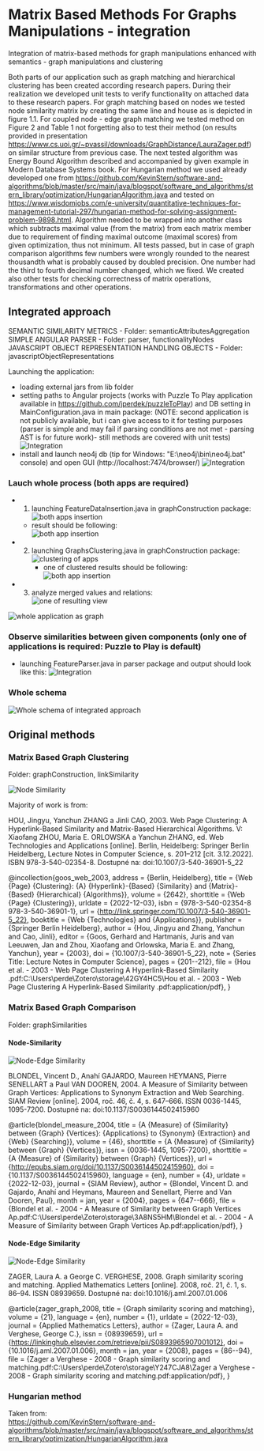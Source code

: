 # Matrix Based Methods For Graphs Manipulations - integration
Integration of matrix-based methods for graph manipulations enhanced with semantics - graph manipulations and clustering  


Both parts of our application such as graph matching and hierarchical clustering has been created according research papers.
During their realization we developed unit tests to verify functionality on attached data to these research papers. 
For graph matching based on nodes we tested node similarity matrix by creating the same line and house as is depicted in figure 1.1.
For coupled node - edge graph matching we tested method on Figure 2 and Table 1 not forgetting also to test their method
(on results provided in presentation https://www.cs.uoi.gr/~pvassil/downloads/GraphDistance/LauraZager.pdf) on similar structure from previous case. 
The next tested algorithm was Energy Bound Algorithm described and accompanied by given example in Modern Database Systems book. 
For Hungarian method we used already developed one from https://github.com/KevinStern/software-and-algorithms/blob/master/src/main/java/blogspot/software_and_algorithms/stern_library/optimization/HungarianAlgorithm.java
and tested on https://www.wisdomjobs.com/e-university/quantitative-techniques-for-management-tutorial-297/hungarian-method-for-solving-assignment-problem-9898.html.
Algorithm needed to be wrapped into another class which subtracts maximal value (from the matrix) from each matrix member due to requirement of finding maximal outcome
(maximal scores) from given optimization, thus not minimum. All tests passed, but in case of graph comparison algorithms few numbers were wrongly 
rounded to the nearest thousandth what is probably caused by doubled precision. One number had the third to fourth decimal number changed,
which we fixed. We created also other tests for checking correctness of matrix operations, transformations and other operations.


## Integrated approach

SEMANTIC SIMILARITY METRICS - Folder: semanticAttributesAggregation  
SIMPLE ANGULAR PARSER - Folder: parser, functionalityNodes  
JAVASCRIPT OBJECT REPRESENTATION HANDLING OBJECTS - Folder: javascriptObjectRepresentations

Launching the application: 
- loading external jars from lib folder  
- setting paths to Angular projects (works with Puzzle To Play application available in https://github.com/jperdek/puzzleToPlay) and DB setting in MainConfiguration.java in main package:
  (NOTE: second application is not publicly available, but i can give access to it for testing purposes (parser is simple and may fail if parsing conditions are not met - parsing AST is for future work)- still methods are covered with unit tests) 
  ![Integration](./documentation/helpers/configuration.png)
- install and launch neo4j db (tip for Windows: "E:\neo4j\bin\neo4j.bat" console) and open GUI (http://localhost:7474/browser/)
  ![Integration](./documentation/helpers/neo4jConsole.png)

### Lauch whole process (both apps are required)
- 1. launching FeatureDataInsertion.java in graphConstruction package:   
  ![both apps insertion](./documentation/helpers/parseBothApplications.png)
	- result should be following:  
  	![both app insertion](./documentation/helpers/insertingBothApplications.png)
- 2. launching GraphsClustering.java in graphConstruction package:  
  ![clustering of apps](./documentation/helpers/integratedMethod.png)
     	- one of clustered results should be following:  
  	![both app insertion](./documentation/helpers/oneOfClusteredResult.png)
- 3. analyze merged values and relations:  
  ![one of resulting view](./documentation/helpers/mergedAndClusteredResultView.png) 

![whole application as graph](./documentation/helpers/overviewOfPuzzleToPlayApplication.png)

### Observe similarities between given components (only one of applications is required: Puzzle to Play is default)
- launching FeatureParser.java in parser package and output should look like this: 
![Integration](./documentation/similarities.png)

### Whole schema
![Whole schema of integrated approach](./documentation/semanticEvaluationFlowExtendedVertical.png)


## Original methods

### Matrix Based Graph Clustering

Folder: graphConstruction, linkSimilarity  

![Node Similarity](./documentation/graphClustering/matrixBasedHierarchicalClusteringVertical.png)

Majority of work is from:  

HOU, Jingyu, Yanchun ZHANG a Jinli CAO, 2003. Web Page Clustering: A
Hyperlink-Based Similarity and Matrix-Based Hierarchical Algorithms. V: Xiaofang
ZHOU, Maria E. ORLOWSKA a Yanchun ZHANG, ed. Web Technologies and
Applications [online]. Berlin, Heidelberg: Springer Berlin Heidelberg, Lecture Notes in
Computer Science, s. 201–212 [cit. 3.12.2022]. ISBN 978-3-540-02354-8. Dostupné na:
doi:10.1007/3-540-36901-5_22

@incollection{goos_web_2003,
	address = {Berlin, Heidelberg},
	title = {Web {Page} {Clustering}: {A} {Hyperlink}-{Based} {Similarity} and {Matrix}-{Based} {Hierarchical} {Algorithms}},
	volume = {2642},
	shorttitle = {Web {Page} {Clustering}},
	urldate = {2022-12-03},
   isbn = {978-3-540-02354-8 978-3-540-36901-1},
  url = {http://link.springer.com/10.1007/3-540-36901-5_22},
	booktitle = {Web {Technologies} and {Applications}},
	publisher = {Springer Berlin Heidelberg},
	author = {Hou, Jingyu and Zhang, Yanchun and Cao, Jinli},
	editor = {Goos, Gerhard and Hartmanis, Juris and van Leeuwen, Jan and Zhou, Xiaofang and Orlowska, Maria E. and Zhang, Yanchun},
	year = {2003},
	doi = {10.1007/3-540-36901-5_22},
	note = {Series Title: Lecture Notes in Computer Science},
	pages = {201--212},
	file = {Hou et al. - 2003 - Web Page Clustering A Hyperlink-Based Similarity .pdf:C\:\\Users\\perde\\Zotero\\storage\\42GY4HC5\\Hou et al. - 2003 - Web Page Clustering A Hyperlink-Based Similarity .pdf:application/pdf},
}


### Matrix Based Graph Comparison

Folder: graphSimilarities

#### Node-Similarity

![Node-Edge Similarity](./documentation/graphMerging/matrixBasedGraphComparisonBlondelENvertical.png)

BLONDEL, Vincent D., Anahí GAJARDO, Maureen HEYMANS, Pierre
SENELLART a Paul VAN DOOREN, 2004. A Measure of Similarity between Graph
Vertices: Applications to Synonym Extraction and Web Searching. SIAM Review
[online]. 2004, roč. 46, č. 4, s. 647–666. ISSN 0036-1445, 1095-7200. Dostupné na:
doi:10.1137/S0036144502415960

@article{blondel_measure_2004,
	title = {A {Measure} of {Similarity} between {Graph} {Vertices}: {Applications} to {Synonym} {Extraction} and {Web} {Searching}},
	volume = {46},
	shorttitle = {A {Measure} of {Similarity} between {Graph} {Vertices}},
  issn = {0036-1445, 1095-7200},
	shorttitle = {A {Measure} of {Similarity} between {Graph} {Vertices}},
	url = {http://epubs.siam.org/doi/10.1137/S0036144502415960},
	doi = {10.1137/S0036144502415960},
	language = {en},
	number = {4},
	urldate = {2022-12-03},
	journal = {SIAM Review},
	author = {Blondel, Vincent D. and Gajardo, Anahí and Heymans, Maureen and Senellart, Pierre and Van Dooren, Paul},
	month = jan,
	year = {2004},
	pages = {647--666},
	file = {Blondel et al. - 2004 - A Measure of Similarity between Graph Vertices Ap.pdf:C\:\\Users\\perde\\Zotero\\storage\\3A8NS5HM\\Blondel et al. - 2004 - A Measure of Similarity between Graph Vertices Ap.pdf:application/pdf},
}


#### Node-Edge Similarity

![Node-Edge Similarity](./documentation/graphMerging/matrixBasedGraphComparisonEN.png)  

ZAGER, Laura A. a George C. VERGHESE, 2008. Graph similarity scoring and
matching. Applied Mathematics Letters [online]. 2008, roč. 21, č. 1, s. 86–94. ISSN
08939659. Dostupné na: doi:10.1016/j.aml.2007.01.006

@article{zager_graph_2008,
	title = {Graph similarity scoring and matching},
	volume = {21},
	language = {en},
	number = {1},
	urldate = {2022-12-03},
	journal = {Applied Mathematics Letters},
	author = {Zager, Laura A. and Verghese, George C.},
   issn = {08939659},
	url = {https://linkinghub.elsevier.com/retrieve/pii/S0893965907001012},
	doi = {10.1016/j.aml.2007.01.006},
	month = jan,
	year = {2008},
	pages = {86--94},
	file = {Zager a Verghese - 2008 - Graph similarity scoring and matching.pdf:C\:\\Users\\perde\\Zotero\\storage\\Y247CJA8\\Zager a Verghese - 2008 - Graph similarity scoring and matching.pdf:application/pdf},
}

### Hungarian method

Taken from:  
https://github.com/KevinStern/software-and-algorithms/blob/master/src/main/java/blogspot/software_and_algorithms/stern_library/optimization/HungarianAlgorithm.java
